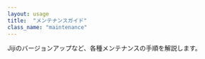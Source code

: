 ```yaml
---
layout: usage
title:  "メンテナンスガイド"
class_name: "maintenance"
---
```


Jijiのバージョンアップなど、各種メンテナンスの手順を解説します。
